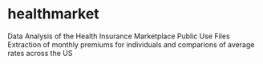 # healthmarket
Data Analysis of the Health Insurance Marketplace Public Use Files
Extraction of monthly premiums for individuals and comparions of average rates across the US
